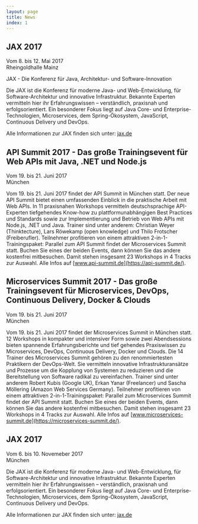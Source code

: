 ```yaml
---
layout: page
title: News
index: 1
---
```


## JAX 2017

Vom 8. bis 12. Mai 2017<br />
Rheingoldhalle Mainz

JAX - Die Konferenz für Java, Architektur- und Software-Innovation

Die JAX ist die Konferenz für moderne Java- und Web-Entwicklung, für Software-Architektur und innovative Infrastruktur. Bekannte Experten vermitteln hier ihr Erfahrungswissen – verständlich, praxisnah und erfolgsorientiert. Ein besonderer Fokus liegt auf Java Core- und Enterprise-Technologien, Microservices, dem Spring-Ökosystem, JavaScript, Continuous Delivery und DevOps.

Alle Informationen zur JAX finden sich unter: [jax.de](http://jax.de)

## API Summit 2017 - Das große Trainingsevent für Web APIs mit Java, .NET und Node.js

Vom 19. bis 21. Juni 2017<br />
München

Vom 19. bis 21. Juni 2017 findet der API Summit in München statt. Der neue API Summit bietet einen umfassenden Einblick in die praktische Arbeit mit Web APIs. In 11 praxisnahen Workshops vermitteln deutschsprachige API-Experten tiefgehendes Know-how zu plattformunabhängigen Best Practices und Standards sowie zur Implementierung und Betrieb von Web APIs mit Node.js, .NET und Java. Trainer sind unter anderem: Christian Weyer (Thinktecture), Lars Röwekamp (open knowledge) und Thilo Frotscher (Freiberufler). Teilnehmer profitieren von einem attraktiven 2-in-1-Trainingspaket: Parallel zum API Summit findet der Microservices Summit statt. Buchen Sie eines der beiden Events, dann können Sie das andere kostenfrei mitbesuchen. Damit stehen insgesamt 23 Workshops in 4 Tracks zur Auswahl. Alle Infos auf [www.api-summit.de](https://api-summit.de/).

## Microservices Summit 2017 - Das große Trainingsevent für Microservices, DevOps, Continuous Delivery, Docker & Clouds

Vom 19. bis 21. Juni 2017<br />
München

Vom 19. bis 21. Juni 2017 findet der Microservices Summit in München statt. 12 Workshops in kompakter und intensiver Form sowie zwei Abendsessions bieten spannende Erfahrungsberichte und tief gehendes Praxiswissen zu Microservices, DevOps, Continuous Delivery, Docker und Clouds. Die 14 Trainer des Microservices Summit gehören zu den renommiertesten Praktikern der DevOps-Welt. Sie vermitteln innovative Infrastrukturansätze und Prozesse um die Kopplung von Systemen zu reduzieren und die Bereitstellung von Software radikal zu vereinfachen. Trainer sind unter anderem Robert Kubis (Google UK), Erkan Yanar (Freelancer) und Sascha Möllering (Amazon Web Services Germany). Teilnehmer profitieren von einem attraktiven 2-in-1-Trainingspaket: Parallel zum Microservices Summit findet der API Summit statt. Buchen Sie eines der beiden Events, dann können Sie das andere kostenfrei mitbesuchen. Damit stehen insgesamt 23 Workshops in 4 Tracks zur Auswahl. Alle Infos auf [www.microservices-summit.de](https://microservices-summit.de/).

## JAX 2017

Vom 6. bis 10. Novemeber 2017<br />
München

Die JAX ist die Konferenz für moderne Java- und Web-Entwicklung, für Software-Architektur und innovative Infrastruktur. Bekannte Experten vermitteln hier ihr Erfahrungswissen – verständlich, praxisnah und erfolgsorientiert. Ein besonderer Fokus liegt auf Java Core- und Enterprise-Technologien, Microservices, dem Spring-Ökosystem, JavaScript, Continuous Delivery und DevOps.

Alle Informationen zur JAX finden sich unter: [jax.de](http://jax.de)
